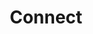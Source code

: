 ---
title: "Connect"
description: "this is meta description"
draft: false
bg_image: "images/jigsaw.jpg"
---